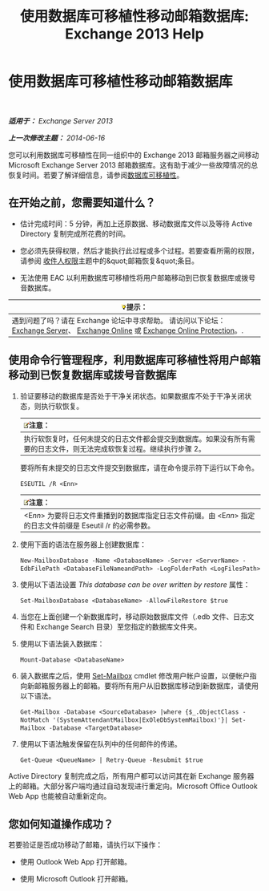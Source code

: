 ﻿---
title: '使用数据库可移植性移动邮箱数据库: Exchange 2013 Help'
TOCTitle: 使用数据库可移植性移动邮箱数据库
ms:assetid: a765ead1-43bc-4786-ae93-1835cacfc8fc
ms:mtpsurl: https://technet.microsoft.com/zh-cn/library/Dd876926(v=EXCHG.150)
ms:contentKeyID: 51408256
ms.date: 05/21/2018
mtps_version: v=EXCHG.150
ms.translationtype: MT
---

# 使用数据库可移植性移动邮箱数据库

 

_**适用于：** Exchange Server 2013_

_**上一次修改主题：** 2014-06-16_

您可以利用数据库可移植性在同一组织中的 Exchange 2013 邮箱服务器之间移动 Microsoft Exchange Server 2013 邮箱数据库。这有助于减少一些故障情况的总恢复时间。若要了解详细信息，请参阅[数据库可移植性](database-portability-exchange-2013-help.md)。

## 在开始之前，您需要知道什么？

  - 估计完成时间：5 分钟，再加上还原数据、移动数据库文件以及等待 Active Directory 复制完成所花费的时间。

  - 您必须先获得权限，然后才能执行此过程或多个过程。若要查看所需的权限，请参阅 [收件人权限](recipients-permissions-exchange-2013-help.md)主题中的\&quot;邮箱恢复\&quot;条目。

  - 无法使用 EAC 以利用数据库可移植性将用户邮箱移动到已恢复数据库或拨号音数据库。

<table>
<thead>
<tr class="header">
<th><img src="images/Bb124558.tip(EXCHG.150).gif" title="提示" alt="提示" />提示：</th>
</tr>
</thead>
<tbody>
<tr class="odd">
<td>遇到问题了吗？请在 Exchange 论坛中寻求帮助。 请访问以下论坛：<a href="https://go.microsoft.com/fwlink/p/?linkid=60612">Exchange Server</a>、 <a href="https://go.microsoft.com/fwlink/p/?linkid=267542">Exchange Online</a> 或 <a href="https://go.microsoft.com/fwlink/p/?linkid=285351">Exchange Online Protection</a>。.</td>
</tr>
</tbody>
</table>


## 使用命令行管理程序，利用数据库可移植性将用户邮箱移动到已恢复数据库或拨号音数据库

1.  验证要移动的数据库是否处于干净关闭状态。如果数据库不处于干净关闭状态，则执行软恢复。
    
    <table>
    <thead>
    <tr class="header">
    <th><img src="images/Bb124558.note(EXCHG.150).gif" title="注意" alt="注意" />注意：</th>
    </tr>
    </thead>
    <tbody>
    <tr class="odd">
    <td>执行软恢复时，任何未提交的日志文件都会提交到数据库。如果没有所有需要的日志文件，则无法完成软恢复过程。继续执行步骤 2。</td>
    </tr>
    </tbody>
    </table>
    
    要将所有未提交的日志文件提交到数据库，请在命令提示符下运行以下命令。
    
        ESEUTIL /R <Enn>
    
    <table>
    <thead>
    <tr class="header">
    <th><img src="images/Bb124558.note(EXCHG.150).gif" title="注意" alt="注意" />注意：</th>
    </tr>
    </thead>
    <tbody>
    <tr class="odd">
    <td>&lt;E<em>nn</em>&gt; 为要将日志文件重播到的数据库指定日志文件前缀。由 &lt;E<em>nn</em>&gt; 指定的日志文件前缀是 Eseutil /r 的必需参数。</td>
    </tr>
    </tbody>
    </table>


2.  使用下面的语法在服务器上创建数据库：
    
        New-MailboxDatabase -Name <DatabaseName> -Server <ServerName> -EdbFilePath <DatabaseFileNameandPath> -LogFolderPath <LogFilesPath>

3.  使用以下语法设置 *This database can be over written by restore* 属性：
    
        Set-MailboxDatabase <DatabaseName> -AllowFileRestore $true

4.  当您在上面创建一个新数据库时，移动原始数据库文件（.edb 文件、日志文件和 Exchange Search 目录）至您指定的数据库文件夹。

5.  使用以下语法装入数据库：
    
        Mount-Database <DatabaseName>

6.  装入数据库之后，使用 [Set-Mailbox](https://technet.microsoft.com/zh-cn/library/bb123981\(v=exchg.150\)) cmdlet 修改用户帐户设置，以便帐户指向新邮箱服务器上的邮箱。要将所有用户从旧数据库移动到新数据库，请使用以下语法。
    
        Get-Mailbox -Database <SourceDatabase> |where {$_.ObjectClass -NotMatch '(SystemAttendantMailbox|ExOleDbSystemMailbox)'}| Set-Mailbox -Database <TargetDatabase>

7.  使用以下语法触发保留在队列中的任何邮件的传递。
    
        Get-Queue <QueueName> | Retry-Queue -Resubmit $true

Active Directory 复制完成之后，所有用户都可以访问其在新 Exchange 服务器上的邮箱。大部分客户端均通过自动发现进行重定向。Microsoft Office Outlook Web App 也能被自动重新定向。

## 您如何知道操作成功？

若要验证是否成功移动了邮箱，请执行以下操作：

  - 使用 Outlook Web App 打开邮箱。

  - 使用 Microsoft Outlook 打开邮箱。

